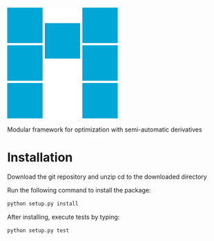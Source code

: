 ![logo](M_logo_256.png)

Modular framework for optimization with semi-automatic derivatives


# Installation
Download the git repository and unzip
cd to the downloaded directory

Run the following command to install the package:
```bash
python setup.py install
```

After installing, execute tests by typing:
```bash
python setup.py test
```

